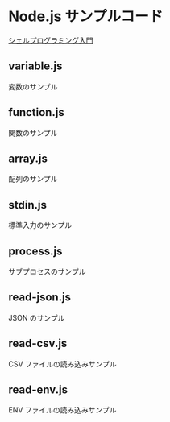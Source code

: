 # Node.js サンプルコード

[シェルプログラミング入門](https://docs.google.com/presentation/d/1lS4s8G0LdY4LtTCGOMshUJtzkL-7DtxHjKnrrNgC1is/edit?usp=sharing)

## variable.js

変数のサンプル

## function.js

関数のサンプル

## array.js

配列のサンプル

## stdin.js

標準入力のサンプル

## process.js

サブプロセスのサンプル

## read-json.js

JSON のサンプル

## read-csv.js

CSV ファイルの読み込みサンプル

## read-env.js

ENV ファイルの読み込みサンプル
